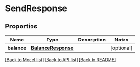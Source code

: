 # SendResponse

## Properties
Name | Type | Description | Notes
------------ | ------------- | ------------- | -------------
**balance** | [**BalanceResponse**](BalanceResponse.md) |  | [optional] 

[[Back to Model list]](../README.md#documentation-for-models) [[Back to API list]](../README.md#documentation-for-api-endpoints) [[Back to README]](../README.md)


